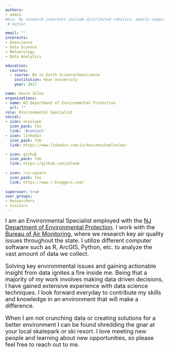```yaml
---
authors:
- admin
#bio: My research interests include distributed robotics, mobile computing and programmable
 # matter.

email: ""
interests:
- Geoscience
- Data Science
- Meteorology
- Data Analytics

education:
  courses:
  - course: BS in Earth Science/Geoscience
    institution: Kean University
    year: 2017

name: Kevin Zolea
organizations:
- name: NJ Department of Environmental Protection
  url: ""
role: Environmental Specialist
social:
- icon: envelope
  icon_pack: fas
  link: '#contact'
- icon: linkedin
  icon_pack: fab
  link: https://www.linkedin.com/in/kevinmichaelzolea/

- icon: github
  icon_pack: fab
  link: https://github.com/zoleak
  
- icon: rss-square
  icon_pack: fas
  link: https://www.r-bloggers.com/
  
superuser: true
user_groups:
- Researchers
- Visitors
---
```

<font size = "4"> I am an Environmental Specialist employed with the <a href = "https://www.nj.gov/dep/" target = "_blank">NJ Department of Environmental Protection</a>. I work with the <a href= "http://www.njaqinow.net" target = "_blank"> Bureau of Air Monitoring</a>, where we research key air quality issues throughout the state. I utilize different computer software such as R, ArcGIS, Python, etc. to analyze the vast amount of data we collect.

Solving key environmental issues and gaining actionable insight from data ignites a fire inside me. Being that a majority of my work involves making data driven decisions, I have gained extensive experience with data science techniques. I look forward everyday to contribute my skills and knowledge in an environment that will make a difference.

When I am not crunching data or creating solutions for a better environment I can be found shredding the gnar at your local skatepark or ski resort. I love meeting new people and learning about new opportunities, so please feel free to reach out to me.</font>
